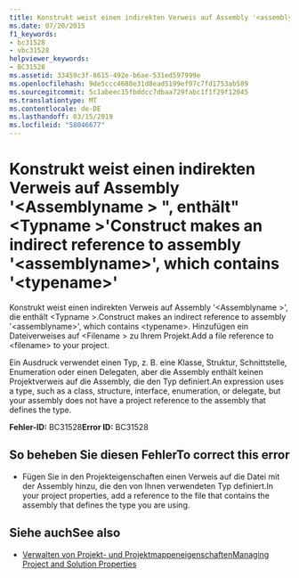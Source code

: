 ```yaml
---
title: Konstrukt weist einen indirekten Verweis auf Assembly '<assemblyname>", enthält"<typename>"
ms.date: 07/20/2015
f1_keywords:
- bc31528
- vbc31528
helpviewer_keywords:
- BC31528
ms.assetid: 33459c3f-8615-492e-b6ae-531ed597999e
ms.openlocfilehash: 9de5ccc4688e31d8ead5199ef97c7fd1753ab589
ms.sourcegitcommit: 5c1abeec15fbddcc7dbaa729fabc1f1f29f12045
ms.translationtype: MT
ms.contentlocale: de-DE
ms.lasthandoff: 03/15/2019
ms.locfileid: "58046677"
---
```

# <a name="construct-makes-an-indirect-reference-to-assembly-assemblyname-which-contains-typename"></a><span data-ttu-id="a6cf6-102">Konstrukt weist einen indirekten Verweis auf Assembly '\<Assemblyname > ", enthält"\<Typname >'</span><span class="sxs-lookup"><span data-stu-id="a6cf6-102">Construct makes an indirect reference to assembly '\<assemblyname>', which contains '\<typename>'</span></span>
<span data-ttu-id="a6cf6-103">Konstrukt weist einen indirekten Verweis auf Assembly '\<Assemblyname >', die enthält \<Typname >.</span><span class="sxs-lookup"><span data-stu-id="a6cf6-103">Construct makes an indirect reference to assembly '\<assemblyname>', which contains \<typename>.</span></span> <span data-ttu-id="a6cf6-104">Hinzufügen ein Dateiverweises auf \<Filename > zu Ihrem Projekt.</span><span class="sxs-lookup"><span data-stu-id="a6cf6-104">Add a file reference to \<filename> to your project.</span></span>  
  
 <span data-ttu-id="a6cf6-105">Ein Ausdruck verwendet einen Typ, z. B. eine Klasse, Struktur, Schnittstelle, Enumeration oder einen Delegaten, aber die Assembly enthält keinen Projektverweis auf die Assembly, die den Typ definiert.</span><span class="sxs-lookup"><span data-stu-id="a6cf6-105">An expression uses a type, such as a class, structure, interface, enumeration, or delegate, but your assembly does not have a project reference to the assembly that defines the type.</span></span>  
  
 <span data-ttu-id="a6cf6-106">**Fehler-ID:** BC31528</span><span class="sxs-lookup"><span data-stu-id="a6cf6-106">**Error ID:** BC31528</span></span>  
  
## <a name="to-correct-this-error"></a><span data-ttu-id="a6cf6-107">So beheben Sie diesen Fehler</span><span class="sxs-lookup"><span data-stu-id="a6cf6-107">To correct this error</span></span>  
  
-   <span data-ttu-id="a6cf6-108">Fügen Sie in den Projekteigenschaften einen Verweis auf die Datei mit der Assembly hinzu, die den von Ihnen verwendeten Typ definiert.</span><span class="sxs-lookup"><span data-stu-id="a6cf6-108">In your project properties, add a reference to the file that contains the assembly that defines the type you are using.</span></span>  
  
## <a name="see-also"></a><span data-ttu-id="a6cf6-109">Siehe auch</span><span class="sxs-lookup"><span data-stu-id="a6cf6-109">See also</span></span>

- [<span data-ttu-id="a6cf6-110">Verwalten von Projekt- und Projektmappeneigenschaften</span><span class="sxs-lookup"><span data-stu-id="a6cf6-110">Managing Project and Solution Properties</span></span>](/visualstudio/ide/managing-project-and-solution-properties)
